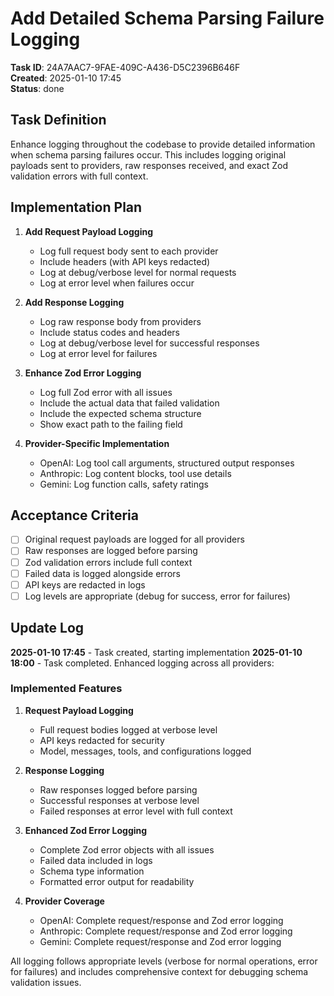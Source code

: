 # Add Detailed Schema Parsing Failure Logging

**Task ID**: 24A7AAC7-9FAE-409C-A436-D5C2396B646F  
**Created**: 2025-01-10 17:45  
**Status**: done

## Task Definition

Enhance logging throughout the codebase to provide detailed information when schema parsing failures occur. This includes logging original payloads sent to providers, raw responses received, and exact Zod validation errors with full context.

## Implementation Plan

1. **Add Request Payload Logging**
   - Log full request body sent to each provider
   - Include headers (with API keys redacted)
   - Log at debug/verbose level for normal requests
   - Log at error level when failures occur

2. **Add Response Logging**
   - Log raw response body from providers
   - Include status codes and headers
   - Log at debug/verbose level for successful responses
   - Log at error level for failures

3. **Enhance Zod Error Logging**
   - Log full Zod error with all issues
   - Include the actual data that failed validation
   - Include the expected schema structure
   - Show exact path to the failing field

4. **Provider-Specific Implementation**
   - OpenAI: Log tool call arguments, structured output responses
   - Anthropic: Log content blocks, tool use details
   - Gemini: Log function calls, safety ratings

## Acceptance Criteria

- [ ] Original request payloads are logged for all providers
- [ ] Raw responses are logged before parsing
- [ ] Zod validation errors include full context
- [ ] Failed data is logged alongside errors
- [ ] API keys are redacted in logs
- [ ] Log levels are appropriate (debug for success, error for failures)

## Update Log

**2025-01-10 17:45** - Task created, starting implementation
**2025-01-10 18:00** - Task completed. Enhanced logging across all providers:

### Implemented Features

1. **Request Payload Logging**
   - Full request bodies logged at verbose level
   - API keys redacted for security
   - Model, messages, tools, and configurations logged

2. **Response Logging**
   - Raw responses logged before parsing
   - Successful responses at verbose level
   - Failed responses at error level with full context

3. **Enhanced Zod Error Logging**
   - Complete Zod error objects with all issues
   - Failed data included in logs
   - Schema type information
   - Formatted error output for readability

4. **Provider Coverage**
   - OpenAI: Complete request/response and Zod error logging
   - Anthropic: Complete request/response and Zod error logging
   - Gemini: Complete request/response and Zod error logging

All logging follows appropriate levels (verbose for normal operations, error for failures) and includes comprehensive context for debugging schema validation issues.
